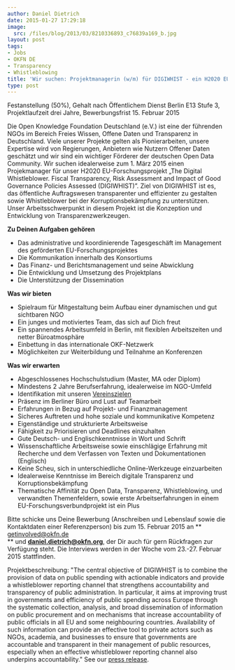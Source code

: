 ```yaml
---
author: Daniel Dietrich
date: 2015-01-27 17:29:18
image:
  src: /files/blog/2013/03/8210336893_c76839a169_b.jpg
layout: post
tags:
- Jobs
- OKFN DE
- Transparency
- Whistleblowing
title: 'Wir suchen: Projektmanagerin (w/m) für DIGIWHIST - ein H2020 EU-Forschungsprojekt "The Digital Whistleblower. Fiscal Transparency, Risk Assessment and Impact of Good Governance Policies Assessed (DIGIWHIST)"'
type: post
---
```

Festanstellung (50%), Gehalt nach Öffentlichem Dienst Berlin E13 Stufe 3, Projektlaufzeit drei Jahre, Bewerbungsfrist 15. Februar 2015

Die Open Knowledge Foundation Deutschland (e.V.) ist eine der führenden NGOs im Bereich Freies Wissen, Offene Daten und Transparenz in Deutschland. Viele unserer Projekte gelten als Pionierarbeiten, unsere Expertise wird von Regierungen, Anbietern wie Nutzern Offener Daten geschätzt und wir sind ein wichtiger Förderer der deutschen Open Data Community. Wir suchen idealerweise zum 1. März 2015 einen Projekmanager für unser H2020 EU-Forschungsprojekt „The Digital Whistleblower. Fiscal Transparency, Risk Assessment and Impact of Good Governance Policies Assessed (DIGIWHIST)”. Ziel von DIGIWHIST ist es, das öffentliche Auftragswesen transparenter und effizienter zu gestalten sowie Whistleblower bei der Korruptionsbekämpfung zu unterstützen. Unser Arbeitsschwerpunkt in diesem Projekt ist die Konzeption und Entwicklung von Transparenzwerkzeugen.

**Zu Deinen Aufgaben gehören**

* Das administrative und koordinierende Tagesgeschäft im Management des geförderten EU-Forschungsprojektes  
* Die Kommunikation innerhalb des Konsortiums  
* Das Finanz- und Berichtsmanagement und seine Abwicklung  
* Die Entwicklung und Umsetzung des Projektplans  
* Die Unterstützung der Dissemination

**Was wir bieten**

* Spielraum für Mitgestaltung beim Aufbau einer dynamischen und gut sichtbaren NGO  
* Ein junges und motiviertes Team, das sich auf Dich freut  
* Ein spannendes Arbeitsumfeld in Berlin, mit flexiblen Arbeitszeiten und netter Büroatmosphäre  
* Einbettung in das internationale OKF-Netzwerk  
* Möglichkeiten zur Weiterbildung und Teilnahme an Konferenzen

**Was wir erwarten**

* Abgeschlossenes Hochschulstudium (Master, MA oder Diplom)  
* Mindestens 2 Jahre Berufserfahrung, idealerweise im NGO-Umfeld  
* Identifikation mit unseren [Vereinszielen](/mission)  
* Präsenz im Berliner Büro und Lust auf Teamarbeit  
* Erfahrungen in Bezug auf Projekt- und Finanzmanagement  
* Sicheres Auftreten und hohe soziale und kommunikative Kompetenz  
* Eigenständige und strukturierte Arbeitsweise  
* Fähigkeit zu Priorisieren und Deadlines einzuhalten  
* Gute Deutsch- und Englischkenntnisse in Wort und Schrift  
* Wissenschaftliche Arbeitsweise sowie einschlägige Erfahrung mit Recherche und dem Verfassen von Texten und Dokumentationen (Englisch)  
* Keine Scheu, sich in unterschiedliche Online-Werkzeuge einzuarbeiten  
* Idealerweise Kenntnisse im Bereich digitale Transparenz und Korruptionsbekämpfung  
* Thematische Affinität zu Open Data, Transparenz, Whistleblowing, und verwandten Themenfeldern, sowie erste Arbeitserfahrungen in einem EU-Forschungsverbundprojekt ist ein Plus

Bitte schicke uns Deine Bewerbung (Anschreiben und Lebenslauf sowie die Kontaktdaten einer Referenzperson) bis zum 15. Februar 2015 an ** [getinvolved@okfn.de](mailto:getinvolved@okfn.de?subject=ProjektmanagerIn%20EU-Projekt%20)  
** und **[daniel.dietrich@okfn.org](mailto:daniel.dietrich@okfn.org?subject=ProjektmanagerIn%20DIGIWHIST%20Projekt)**, der Dir auch für gern Rückfragen zur Verfügung steht. Die Interviews werden in der Woche vom 23.-27. Februar 2015 stattfinden.

Projektbeschreibung: "The central objective of DIGIWHIST is to combine the provision of data on public spending with actionable indicators and provide a whistleblower reporting channel that strengthens accountability and transparency of public administration. In particular, it aims at improving trust in governments and efficiency of public spending across Europe through the systematic collection, analysis, and broad dissemination of information on public procurement and on mechanisms that increase accountability of public officials in all EU and some neighbouring countries. Availability of such information can provide an effective tool to private actors such as NGOs, academia, and businesses to ensure that governments are accountable and transparent in their management of public resources, especially when an effective whistleblower reporting channel also underpins accountability." See our [press release](/blog/2015/01/okfde-awarded-h2020-project-to-improve-transparency-in-public-spending-and-support-whistleblowing).